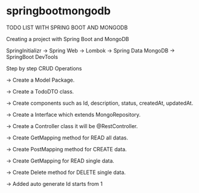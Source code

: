 # springbootmongodb

TODO LIST WITH SPRING BOOT AND MONGODB

Creating a project with Spring Boot and MongoDB

SpringInitializr
-> Spring Web
-> Lombok
-> Spring Data MongoDB
-> SpringBoot DevTools

Step by step CRUD Operations

-> Create a Model Package.

-> Create a TodoDTO class.

-> Create components such as Id, description, status, createdAt, updatedAt.

-> Create a Interface which extends MongoRepository.

-> Create a Controller class it will be @RestController.

-> Create GetMapping method for READ all datas.

-> Create PostMapping method for CREATE data.

-> Create GetMapping for READ single data.

-> Create Delete method for DELETE single data.

-> Added auto generate Id starts from 1
